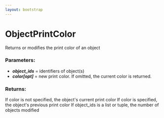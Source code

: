 ```yaml
---
layout: bootstrap
---
```


# ObjectPrintColor

Returns or modifies the print color of an object
          

### Parameters:

- ***object_ids*** = identifiers of object(s)
- ***color[opt]*** = new print color. If omitted, the current color is returned.
        

### Returns:


If color is not specified, the object's current print color
If color is specified, the object's previous print color
If object_ids is a list or tuple, the number of objects modified
        


